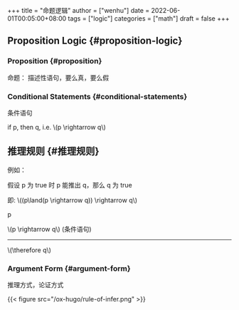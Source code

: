 +++
title = "命题逻辑"
author = ["wenhu"]
date = 2022-06-01T00:05:00+08:00
tags = ["logic"]
categories = ["math"]
draft = false
+++

## Proposition Logic {#proposition-logic}


### Proposition {#proposition}

命题： 描述性语句，要么真，要么假


### Conditional Statements {#conditional-statements}

条件语句

if p, then q, i.e. \\(p \rightarrow q\\)


## 推理规则 {#推理规则}

例如：

假设 p 为 true 时 p 能推出 q，那么 q 为 true

即: \\((p\land(p \rightarrow q)) \rightarrow q\\)

p

\\(p \rightarrow q\\) (条件语句)

---

\\(\therefore q\\)


### Argument Form {#argument-form}

推理方式，论证方式

{{< figure src="/ox-hugo/rule-of-infer.png" >}}
